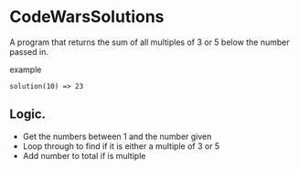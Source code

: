 # CodeWarsSolutions

A program that returns the sum of all multiples of 3 or 5 below the number passed in.

example
```
solution(10) => 23
```

## Logic.

- Get the numbers between 1 and the number given
- Loop through to find if it is either a multiple of 3 or 5
- Add number to total if is multiple
